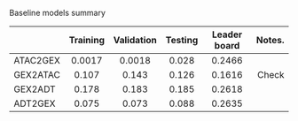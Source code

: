 Baseline models summary

|              |   Training  |  Validation  |   Testing   | Leader board |   Notes. |
|     :---     |    :----:   |     :---:    |    :---:    |    :---:     |   ---:   |
|   ATAC2GEX   |    0.0017   |    0.0018    |    0.028    |    0.2466    |          |
|   GEX2ATAC   |    0.107    |    0.143     |    0.126    |    0.1616    |   Check  |
|   GEX2ADT    |    0.178    |    0.183     |    0.185    |    0.2618    |          |
|   ADT2GEX    |    0.075    |    0.073     |    0.088    |    0.2635    |          |
